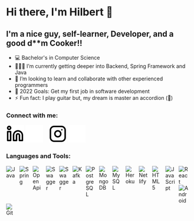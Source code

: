 ﻿# Hi there, I'm Hilbert 👋 

## I'm a nice guy, self-learner, Developer, and a good d**m Cooker!!

- 💻 Bachelor's in Computer Science
- 🙋🏻‍♂️ I’m currently getting deeper into Backend, Spring Framework and Java
- 👯 I’m looking to learn and collaborate with other experienced programmers
- 🥅 2022 Goals: Get my first job in software development
- ⚡ Fun fact: I play guitar but, my dream is master an accordion (🤑)

### Connect with me:

[![website](./img/linkedin-light.svg)](https://linkedin.com/in/hilbert-digenio/#gh-light-mode-only)
[![website](./img/linkedin-dark.svg)](https://linkedin.com/in/hilbert-digenio/#gh-dark-mode-only)
&nbsp;&nbsp;
[![website](./img/instagram-light.svg)](https://instagram.com/hil_beer_t/#gh-light-mode-only)
[![website](./img/instagram-dark.svg)](https://instagram.com/hil_beer_t/#gh-dark-mode-only)

### Languages and Tools:

[<img align="left" alt="Java" width="26px" src="https://cdn.jsdelivr.net/gh/devicons/devicon/icons/java/java-original.svg" style="padding-right:10px;" />][java]
[<img align="left" alt="Spring" width="26px" src="https://cdn.jsdelivr.net/gh/devicons/devicon/icons/spring/spring-original.svg" style="padding-right:10px;" />][spring]
[<img align="left" alt="OpenApi" width="26px" src="https://www.vectorlogo.zone/logos/openapis/openapis-icon.svg" style="padding-right:10px;" />][openapi]
[<img align="left" alt="Swagger" width="26px" src="https://raw.githubusercontent.com/get-icon/geticon/fc0f660daee147afb4a56c64e12bde6486b73e39/icons/swagger.svg" style="padding-right:10px;" />][swagger]
[<img align="left" alt="Swagger" width="26px" src="https://www.vectorlogo.zone/logos/getpostman/getpostman-icon.svg" style="padding-right:10px;" />][postman]
[<img align="left" alt="Kafka" width="26px" src="https://www.vectorlogo.zone/logos/apache_kafka/apache_kafka-icon.svg" style="padding-right:10px;" />][kafka]
[<img align="left" alt="PostgreSQL" width="26px" src="https://cdn.jsdelivr.net/gh/devicons/devicon/icons/postgresql/postgresql-original.svg" style="padding-right:10px;" />][postgres]
[<img align="left" alt="MongoDB" width="26px" src="https://cdn.jsdelivr.net/gh/devicons/devicon/icons/mongodb/mongodb-original.svg" style="padding-right:10px;" />][mongo]
[<img align="left" alt="MySQL" width="26px" src="https://www.vectorlogo.zone/logos/mysql/mysql-icon.svg" style="padding-right:10px;" />][mysql]
[<img align="left" alt="Heroku" width="26px" src="https://www.vectorlogo.zone/logos/heroku/heroku-icon.svg" style="padding-right:10px;" />][heroku]
[<img align="left" alt="Netlify" width="26px" src="https://www.vectorlogo.zone/logos/netlify/netlify-icon.svg" style="padding-right:10px;" />][netlify]
[<img align="left" alt="HTML5" width="26px" src="https://cdn.jsdelivr.net/gh/devicons/devicon/icons/html5/html5-original.svg" style="padding-right:10px;" />][html]
[<img align="left" alt="JavaScript" width="26px" src="https://cdn.jsdelivr.net/gh/devicons/devicon/icons/javascript/javascript-original.svg" style="padding-right:10px;" />][js]
[<img align="left" alt="React" width="26px" src="https://cdn.jsdelivr.net/gh/devicons/devicon/icons/react/react-original.svg" style="padding-right:10px;" />][react]
[<img align="left" alt="Android" width="26px" src="https://cdn.jsdelivr.net/gh/devicons/devicon/icons/android/android-original.svg" style="padding-right:10px;" />][android]
[<img align="left" alt="Git" width="26px" src="https://cdn.jsdelivr.net/gh/devicons/devicon/icons/git/git-original.svg" style="padding-right:10px;" />][git]
<br />
<br/>


[instagram]: https://instagram.com/hil_beer_t/
[linkedin]: https://linkedin.com/in/hilbert-digenio/
[java]: https://www.java.com/pt-BR/
[spring]: https://spring.io/
[openapi]: https://www.openapis.org/
[swagger]: https://swagger.io/
[kafka]: https://kafka.apache.org/
[postgres]: https://www.postgresql.org/
[mongo]: https://www.mongodb.com/
[mysql]: https://www.mysql.com/
[heroku]: https://www.heroku.com/platform
[netlify]: https://www.netlify.com/
[html]: https://developer.mozilla.org/en-US/docs/Web/HTML
[js]: https://developer.mozilla.org/en-US/docs/Web/JavaScript
[react]: https://reactjs.org/
[android]: https://www.android.com/
[git]: https://git-scm.com/doc
[postman]: https://www.postman.com/
